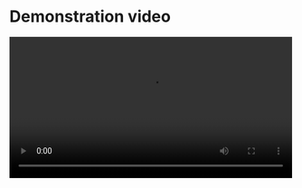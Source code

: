 # Demonstration video
<video controls width="500">
  <source src="video\Demo_video.mp4" type="video/mp4">
  Your browser does not support the video tag.
</video>